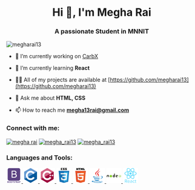 <h1 align="center">Hi 👋, I'm Megha Rai</h1>
<h3 align="center">A passionate Student in MNNIT</h3>

<p align="left"> <img src="https://komarev.com/ghpvc/?username=megharai13&label=Profile%20views&color=0e75b6&style=flat" alt="megharai13" /> </p>

- 🔭 I’m currently working on [CarbX](https://github.com/megharai13/CarbX)

- 🌱 I’m currently learning **React**

- 👨‍💻 All of my projects are available at [https://github.com/megharai13](https://github.com/megharai13)

- 💬 Ask me about **HTML, CSS**

- 📫 How to reach me **megha13rai@gmail.com**

<h3 align="left">Connect with me:</h3>
<p align="left">
<a href="https://linkedin.com/in/megha rai" target="blank"><img align="center" src="https://raw.githubusercontent.com/rahuldkjain/github-profile-readme-generator/master/src/images/icons/Social/linked-in-alt.svg" alt="megha rai" height="30" width="40" /></a>
<a href="https://www.codechef.com/users/megha_rai13" target="blank"><img align="center" src="https://cdn.jsdelivr.net/npm/simple-icons@3.1.0/icons/codechef.svg" alt="megha_rai13" height="30" width="40" /></a>
<a href="https://codeforces.com/profile/megha_rai13" target="blank"><img align="center" src="https://raw.githubusercontent.com/rahuldkjain/github-profile-readme-generator/master/src/images/icons/Social/codeforces.svg" alt="megha_rai13" height="30" width="40" /></a>
</p>

<h3 align="left">Languages and Tools:</h3>
<p align="left"> <a href="https://getbootstrap.com" target="_blank" rel="noreferrer"> <img src="https://raw.githubusercontent.com/devicons/devicon/master/icons/bootstrap/bootstrap-plain-wordmark.svg" alt="bootstrap" width="40" height="40"/> </a> <a href="https://www.cprogramming.com/" target="_blank" rel="noreferrer"> <img src="https://raw.githubusercontent.com/devicons/devicon/master/icons/c/c-original.svg" alt="c" width="40" height="40"/> </a> <a href="https://www.w3schools.com/cpp/" target="_blank" rel="noreferrer"> <img src="https://raw.githubusercontent.com/devicons/devicon/master/icons/cplusplus/cplusplus-original.svg" alt="cplusplus" width="40" height="40"/> </a> <a href="https://www.w3schools.com/css/" target="_blank" rel="noreferrer"> <img src="https://raw.githubusercontent.com/devicons/devicon/master/icons/css3/css3-original-wordmark.svg" alt="css3" width="40" height="40"/> </a> <a href="https://www.w3.org/html/" target="_blank" rel="noreferrer"> <img src="https://raw.githubusercontent.com/devicons/devicon/master/icons/html5/html5-original-wordmark.svg" alt="html5" width="40" height="40"/> </a> <a href="https://www.java.com" target="_blank" rel="noreferrer"> <img src="https://raw.githubusercontent.com/devicons/devicon/master/icons/java/java-original.svg" alt="java" width="40" height="40"/> </a> <a href="https://nodejs.org" target="_blank" rel="noreferrer"> <img src="https://raw.githubusercontent.com/devicons/devicon/master/icons/nodejs/nodejs-original-wordmark.svg" alt="nodejs" width="40" height="40"/> </a> <a href="https://reactjs.org/" target="_blank" rel="noreferrer"> <img src="https://raw.githubusercontent.com/devicons/devicon/master/icons/react/react-original-wordmark.svg" alt="react" width="40" height="40"/> </a> </p>
